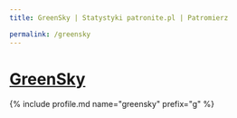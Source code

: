 ```yaml
---
title: GreenSky | Statystyki patronite.pl | Patromierz

permalink: /greensky
---
```


# [GreenSky](https://patronite.pl/greensky)

{% include profile.md name="greensky" prefix="g" %}
